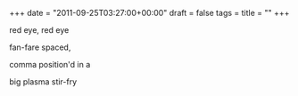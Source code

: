 +++
date = "2011-09-25T03:27:00+00:00"
draft = false
tags = 
title = ""
+++
<p>red eye, red eye</p>&#13;
<p>fan-fare spaced,</p>&#13;
<p>comma position'd in a</p>&#13;
<p>big plasma stir-fry</p> 